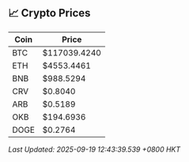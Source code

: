 ## 📈 Crypto Prices

| Coin | Price |
| ---- | ----- |
| BTC | $117039.4240 |
| ETH | $4553.4461 |
| BNB | $988.5294 |
| CRV | $0.8040 |
| ARB | $0.5189 |
| OKB | $194.6936 |
| DOGE | $0.2764 |

_Last Updated: 2025-09-19 12:43:39.539 +0800 HKT_
